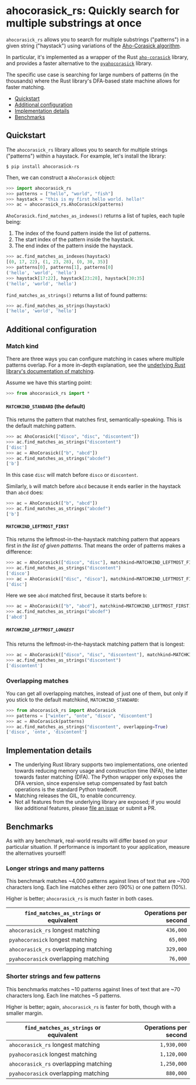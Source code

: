 # ahocorasick_rs: Quickly search for multiple substrings at once

`ahocorasick_rs` allows you to search for multiple substrings ("patterns") in a given string ("haystack") using variations of the [Aho-Corasick algorithm](https://en.wikipedia.org/wiki/Aho%E2%80%93Corasick_algorithm).

In particular, it's implemented as a wrapper of the Rust [`aho-corasick`](https://docs.rs/aho-corasick/) library, and provides a faster alternative to the [`pyahocorasick`](https://pyahocorasick.readthedocs.io/) library.

The specific use case is searching for large numbers of patterns (in the thousands) where the Rust library's DFA-based state machine allows for faster matching.

* [Quickstart](#quickstart)
* [Additional configuration](#configuration)
* [Implementation details](#implementation)
* [Benchmarks](#benchmarks)

## Quickstart <a name="quickstart"></a>

The `ahocorasick_rs` library allows you to search for multiple strings ("patterns") within a haystack.
For example, let's install the library:

```shell-session
$ pip install ahocorasick-rs
```

Then, we can construct a `AhoCorasick` object:

```python
>>> import ahocorasick_rs
>>> patterns = ["hello", "world", "fish"]
>>> haystack = "this is my first hello world. hello!"
>>> ac = ahocorasick_rs.AhoCorasick(patterns)
```

`AhoCorasick.find_matches_as_indexes()` returns a list of tuples, each tuple being:

1. The index of the found pattern inside the list of patterns.
2. The start index of the pattern inside the haystack.
3. The end index of the pattern inside the haystack.

```python
>>> ac.find_matches_as_indexes(haystack)
[(0, 17, 22), (1, 23, 28), (0, 30, 35)]
>>> patterns[0], patterns[1], patterns[0]
('hello', 'world', 'hello')
>>> haystack[17:22], haystack[23:28], haystack[30:35]
('hello', 'world', 'hello')
```

`find_matches_as_strings()` returns a list of found patterns:

```python
>>> ac.find_matches_as_strings(haystack)
['hello', 'world', 'hello']
```

## Additional configuration <a name="configuration"></a>

### Match kind

There are three ways you can configure matching in cases where multiple patterns overlap.
For a more in-depth explanation, see the [underlying Rust library's documentation of matching](https://docs.rs/aho-corasick/latest/aho_corasick/enum.MatchKind.html).

Assume we have this starting point:

```python
>>> from ahocorasick_rs import *
```

#### `MATCHKIND_STANDARD` (the default)

This returns the pattern that matches first, semantically-speaking.
This is the default matching pattern.

```python
>>> ac AhoCorasick(["disco", "disc", "discontent"])
>>> ac.find_matches_as_strings("discontent")
['disc']
>>> ac = AhoCorasick(["b", "abcd"])
>>> ac.find_matches_as_strings("abcdef")
['b']
```

In this case `disc` will match before `disco` or `discontent`.

Similarly, `b` will match before `abcd` because it ends earlier in the haystack than `abcd` does:

```python
>>> ac = AhoCorasick(["b", "abcd"])
>>> ac.find_matches_as_strings("abcdef")
['b']
```

#### `MATCHKIND_LEFTMOST_FIRST`

This returns the leftmost-in-the-haystack matching pattern that appears first in _the list of given patterns_.
That means the order of patterns makes a difference:

```python
>>> ac = AhoCorasick(["disco", "disc"], matchkind=MATCHKIND_LEFTMOST_FIRST)
>>> ac.find_matches_as_strings("discontent")
['disco']
>>> ac = AhoCorasick(["disc", "disco"], matchkind=MATCHKIND_LEFTMOST_FIRST)
['disc']
```

Here we see `abcd` matched first, because it starts before `b`:

```python
>>> ac = AhoCorasick(["b", "abcd"], matchkind=MATCHKIND_LEFTMOST_FIRST)
>>> ac.find_matches_as_strings("abcdef")
['abcd']
```
##### `MATCHKIND_LEFTMOST_LONGEST`

This returns the leftmost-in-the-haystack matching pattern that is longest:

```python
>>> ac = AhoCorasick(["disco", "disc", "discontent"], matchkind=MATCHKIND_LEFTMOST_LONGEST)
>>> ac.find_matches_as_strings("discontent")
['discontent']
```

### Overlapping matches

You can get all overlapping matches, instead of just one of them, but only if you stick to the default matchkind, `MATCHKIND_STANDARD`:

```python
>>> from ahocorasick_rs import AhoCorasick
>>> patterns = ["winter", "onte", "disco", "discontent"]
>>> ac = AhoCorasick(patterns)
>>> ac.find_matches_as_strings("discontent", overlapping=True)
['disco', 'onte', 'discontent']
```

## Implementation details <a name="implementation"></a>

* The underlying Rust library supports two implementations, one oriented towards reducing memory usage and construction time (NFA), the latter towards faster matching (DFA).
  The Python wrapper only exposes the DFA version, since expensive setup compensated by fast batch operations is the standard Python tradeoff.
* Matching releases the GIL, to enable concurrency.
* Not all features from the underlying library are exposed; if you would like additional features, please [file an issue](https://github.com/g-research/ahocorasick_rs/issues/new) or submit a PR.

## Benchmarks <a name="benchmarks"></a>

As with any benchmark, real-world results will differ based on your particular situation.
If performance is important to your application, measure the alternatives yourself!

### Longer strings and many patterns

This benchmark matches ~4,000 patterns against lines of text that are ~700 characters long.
Each line matches either zero (90%) or one pattern (10%).

Higher is better; `ahocorasick_rs` is much faster in both cases.

| `find_matches_as_strings` or equivalent | Operations per second |
|-----------------------------------------|---------------------:|
| `ahocorasick_rs` longest matching       |            `436,000` |
| `pyahocorasick` longest matching        |             `65,000` |
| `ahocorasick_rs` overlapping matching   |            `329,000` |
| `pyahocorasick` overlapping matching    |             `76,000` |

### Shorter strings and few patterns

This benchmarks matches ~10 patterns against lines of text that are ~70 characters long.
Each line matches ~5 patterns.

Higher is better; again, `ahocorasick_rs` is faster for both, though with a smaller margin.

| `find_matches_as_strings` or equivalent | Operations per second   |
|-----------------------------------------|------------------------:|
| `ahocorasick_rs` longest matching       |             `1,930,000` |
| `pyahocorasick` longest matching        |             `1,120,000` |
| `ahocorasick_rs` overlapping matching   |             `1,250,000` |
| `pyahocorasick` overlapping matching    |               `880,000` |

